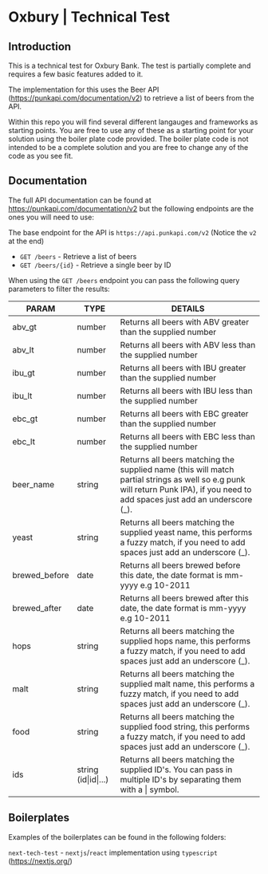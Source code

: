 # Oxbury | Technical Test

## Introduction

This is a technical test for Oxbury Bank. The test is partially complete and requires a few basic features added to it.

The implementation for this uses the Beer API (https://punkapi.com/documentation/v2) to retrieve a list of beers from the API.

Within this repo you will find several different langauges and frameworks as starting points. You are free to use any of these as a starting point for your solution using the boiler plate code provided. The boiler plate code is not intended to be a complete solution and you are free to change any of the code as you see fit. 

## Documentation

The full API documentation can be found at https://punkapi.com/documentation/v2 but the following endpoints are the ones you will need to use:

The base endpoint for the API is `https://api.punkapi.com/v2` (Notice the `v2` at the end)

* `GET /beers` - Retrieve a list of beers
* `GET /beers/{id}` - Retrieve a single beer by ID

When using the `GET /beers` endpoint you can pass the following query parameters to filter the results:

| PARAM         | TYPE                 | DETAILS                                                                                                                                                                        |
|---------------|----------------------|--------------------------------------------------------------------------------------------------------------------------------------------------------------------------------|
| abv_gt        | number               | Returns all beers with ABV greater than the supplied number                                                                                                                    |
| abv_lt        | number               | Returns all beers with ABV less than the supplied number                                                                                                                       |
| ibu_gt        | number               | Returns all beers with IBU greater than the supplied number                                                                                                                    |
| ibu_lt        | number               | Returns all beers with IBU less than the supplied number                                                                                                                       |
| ebc_gt        | number               | Returns all beers with EBC greater than the supplied number                                                                                                                    |
| ebc_lt        | number               | Returns all beers with EBC less than the supplied number                                                                                                                       |
| beer_name     | string               | Returns all beers matching the supplied name (this will match partial strings as well so e.g punk will return Punk IPA), if you need to add spaces just add an underscore (_). |
| yeast         | string               | Returns all beers matching the supplied yeast name, this performs a fuzzy match, if you need to add spaces just add an underscore (_).                                         |
| brewed_before | date                 | Returns all beers brewed before this date, the date format is mm-yyyy e.g 10-2011                                                                                              |
| brewed_after  | date                 | Returns all beers brewed after this date, the date format is mm-yyyy e.g 10-2011                                                                                               |
| hops          | string               | Returns all beers matching the supplied hops name, this performs a fuzzy match, if you need to add spaces just add an underscore (_).                                          |
| malt          | string               | Returns all beers matching the supplied malt name, this performs a fuzzy match, if you need to add spaces just add an underscore (_).                                          |
| food          | string               | Returns all beers matching the supplied food string, this performs a fuzzy match, if you need to add spaces just add an underscore (_).                                        |
| ids           | string (id\|id\|...) | Returns all beers matching the supplied ID's. You can pass in multiple ID's by separating them with a \| symbol.                                                               |


## Boilerplates

Examples of the boilerplates can be found in the following folders:

`next-tech-test` - `nextjs`/`react` implementation using `typescript` (https://nextjs.org/)



